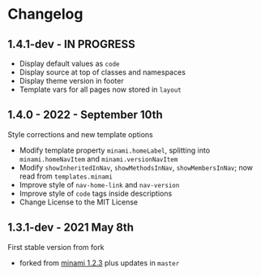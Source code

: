 Changelog
=========

1.4.1-dev - IN PROGRESS
-----------------------
+ Display default values as `code`
+ Display source at top of classes and namespaces
+ Display theme version in footer
+ Template vars for all pages now stored in `layout`


1.4.0 - 2022 - September 10th
-----------------------------
Style corrections and new template options
+ Modify template property `minami.homeLabel`, splitting into `minami.homeNavItem` and `minami.versionNavItem`
+ Modify `showInheritedInNav`, `showMethodsInNav`, `showMembersInNav`; now read from `templates.minami`
+ Improve style of `nav-home-link` and `nav-version`
+ Improve style of `code` tags inside descriptions
+ Change License to the MIT License


1.3.1-dev - 2021 May 8th
------------------------
First stable version from fork
+ forked from [minami 1.2.3](https://github.com/nijikokun/minami/releases/tag/v1.2.3) plus updates in `master`

